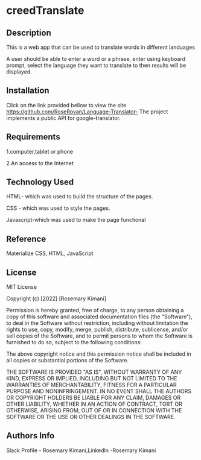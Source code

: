 # creedTranslate

## Description
This is a web app that can be used to translate words in different landuages

A user should be able to enter a word or a phrase, enter using keyboard prompt, select the language they want to translate to then results will be displayed.
## Installation
Click on the link provided bellow to view the site https://github.com/RoseRovan/Language-Translator-
The project implements a public API for google-translator.
## Requirements
1.computer,tablet or phone 


2.An access to the Internet
## Technology Used
HTML- which was used to build the structure of the pages. 

CSS - which was used to style the pages. 

Javascript-which was used to make the page functional
## Reference
Materialize CSS, HTML, JavaScript
## License
MIT License

Copyright (c) [2022] [Rosemary Kimani]

Permission is hereby granted, free of charge, to any person obtaining a copy of this software and associated documentation files (the "Software"), to deal in the Software without restriction, including without limitation the rights to use, copy, modify, merge, publish, distribute, sublicense, and/or sell copies of the Software, and to permit persons to whom the Software is furnished to do so, subject to the following conditions:

The above copyright notice and this permission notice shall be included in all copies or substantial portions of the Software.

THE SOFTWARE IS PROVIDED "AS IS", WITHOUT WARRANTY OF ANY KIND, EXPRESS OR IMPLIED, INCLUDING BUT NOT LIMITED TO THE WARRANTIES OF MERCHANTABILITY, FITNESS FOR A PARTICULAR PURPOSE AND NONINFRINGEMENT. IN NO EVENT SHALL THE AUTHORS OR COPYRIGHT HOLDERS BE LIABLE FOR ANY CLAIM, DAMAGES OR OTHER LIABILITY, WHETHER IN AN ACTION OF CONTRACT, TORT OR OTHERWISE, ARISING FROM, OUT OF OR IN CONNECTION WITH THE SOFTWARE OR THE USE OR OTHER DEALINGS IN THE SOFTWARE.

## Authors Info
Slack Profile - Rosemary Kimani,Linkedln -Rosemary Kimani